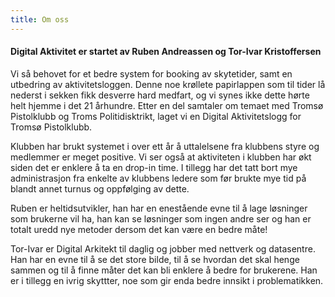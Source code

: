 ```yaml
---
title: Om oss
---
```

#### Digital Aktivitet er startet av Ruben Andreassen og Tor-Ivar Kristoffersen

Vi så behovet for et bedre system for booking av skytetider, samt en utbedring av aktivitetsloggen. Denne noe krøllete papirlappen som til tider lå nederst i sekken fikk desverre hard medfart, og vi synes ikke dette hørte helt hjemme i det 21 århundre. Etter en del samtaler om temaet med Tromsø Pistolklubb og Troms Politidisktrikt, laget vi en Digital Aktivitetslogg for Tromsø Pistolklubb.

Klubben har brukt systemet i over ett år å uttalelsene fra klubbens styre og medlemmer er meget positive. Vi ser også at aktiviteten i klubben har økt siden det er enklere å ta en drop-in time. I tillegg har det tatt bort mye administrasjon fra enkelte av klubbens ledere som før brukte mye tid på blandt annet turnus og oppfølging av dette.

Ruben er heltidsutvikler, han har en enestående evne til å lage løsninger som brukerne vil ha, han kan se løsninger som ingen andre ser og han er totalt uredd nye metoder dersom det kan være en bedre måte!

Tor-Ivar er Digital Arkitekt til daglig og jobber med nettverk og datasentre. Han har en evne til å se det store bilde, til å se hvordan det skal henge sammen og til å finne måter det kan bli enklere å bedre for brukerene. Han er i tillegg en ivrig skyttter, noe som gir enda bedre innsikt i problematikken.

